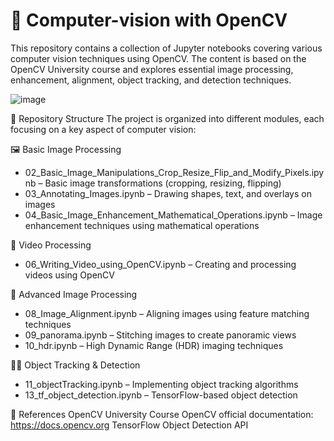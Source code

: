 # 📸 Computer-vision with OpenCV
This repository contains a collection of Jupyter notebooks covering various computer vision techniques using OpenCV. The content is based on the OpenCV University course and explores essential image processing, enhancement, alignment, object tracking, and detection techniques.

![image](https://github.com/user-attachments/assets/acfd944a-0e99-486d-847b-3cf12889f413)

📂 Repository Structure
The project is organized into different modules, each focusing on a key aspect of computer vision:

🖼️ Basic Image Processing
 - 02_Basic_Image_Manipulations_Crop_Resize_Flip_and_Modify_Pixels.ipynb – Basic image transformations (cropping, resizing, flipping)
 - 03_Annotating_Images.ipynb – Drawing shapes, text, and overlays on images
 - 04_Basic_Image_Enhancement_Mathematical_Operations.ipynb – Image enhancement techniques using mathematical operations
   
🎥 Video Processing
 - 06_Writing_Video_using_OpenCV.ipynb – Creating and processing videos using OpenCV
   
📌 Advanced Image Processing
 - 08_Image_Alignment.ipynb – Aligning images using feature matching techniques
 - 09_panorama.ipynb – Stitching images to create panoramic views
 - 10_hdr.ipynb – High Dynamic Range (HDR) imaging techniques
   
🏃‍♂️ Object Tracking & Detection
 - 11_objectTracking.ipynb – Implementing object tracking algorithms
 - 13_tf_object_detection.ipynb – TensorFlow-based object detection

📖 References
OpenCV University Course
OpenCV official documentation: https://docs.opencv.org
TensorFlow Object Detection API
